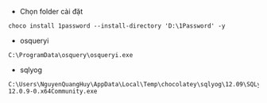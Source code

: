 * Chọn folder cài đặt

```
choco install 1password --install-directory 'D:\1Password' -y
```

* osqueryi

```
C:\ProgramData\osquery\osqueryi.exe
```

* sqlyog

```
C:\Users\NguyenQuangHuy\AppData\Local\Temp\chocolatey\sqlyog\12.09\SQLyog-12.0.9-0.x64Community.exe
```



